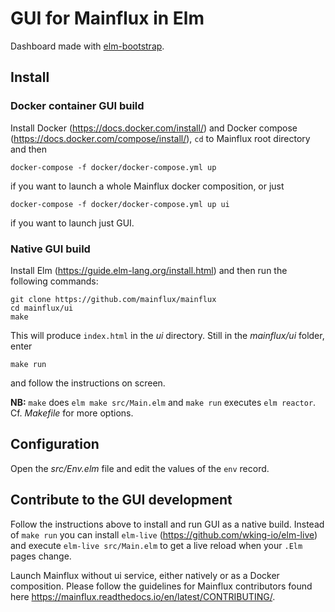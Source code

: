# GUI for Mainflux in Elm
Dashboard made with [elm-bootstrap](http://elm-bootstrap.info/).

## Install

### Docker container GUI build

Install Docker (https://docs.docker.com/install/) and Docker compose
(https://docs.docker.com/compose/install/), `cd` to Mainflux root directory and
then

`docker-compose -f docker/docker-compose.yml up`

if you want to launch a whole Mainflux docker composition, or just

`docker-compose -f docker/docker-compose.yml up ui`

if you want to launch just GUI.

### Native GUI build

Install Elm (https://guide.elm-lang.org/install.html) and then run the following
commands:

```
git clone https://github.com/mainflux/mainflux
cd mainflux/ui
make
```

This will produce `index.html` in the _ui_ directory. Still in the _mainflux/ui_
folder, enter

`make run`

and follow the instructions on screen.

**NB:** `make` does `elm make src/Main.elm` and `make run` executes `elm
reactor`. Cf. _Makefile_ for more options.

## Configuration

Open the _src/Env.elm_ file and edit the values of the `env` record.

## Contribute to the GUI development

Follow the instructions above to install and run GUI as a native build. Instead
of `make run` you can install `elm-live` (https://github.com/wking-io/elm-live)
and execute `elm-live src/Main.elm` to get a live reload when your `.Elm` pages
change.

Launch Mainflux without ui service, either natively or as a Docker composition.
Please follow the guidelines for Mainflux contributors found here
https://mainflux.readthedocs.io/en/latest/CONTRIBUTING/.
